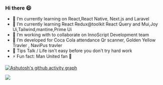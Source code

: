 ### Hi there 😄

- 🔭 I’m currently learning on React,React Native, Next.js and Laravel
- 🌱 I’m currently learning React Redux@toolkit React Query and Mui,Joy Ui,Tailwind,mantine,Prime Ui
- 👯 I’m working with to collaborate on InnoScript Development team
- 🤔 I’m developed for Coca Cola attendance Qr scanner, Golden Yellow Travler , NaviPus travler
- 💬 Tips Talk / Life isn't easy before you don't try hard work
- ⚡ Fun fact: Man United fan 🔴

[![Ashutosh's github activity graph](https://github-readme-activity-graph.vercel.app/graph?username=ShinKhantXoX&theme=github-compact)](https://github.com/ashutosh00710/github-readme-activity-graph)

![](https://komarev.com/ghpvc/?username=ShinKhantXoX)
